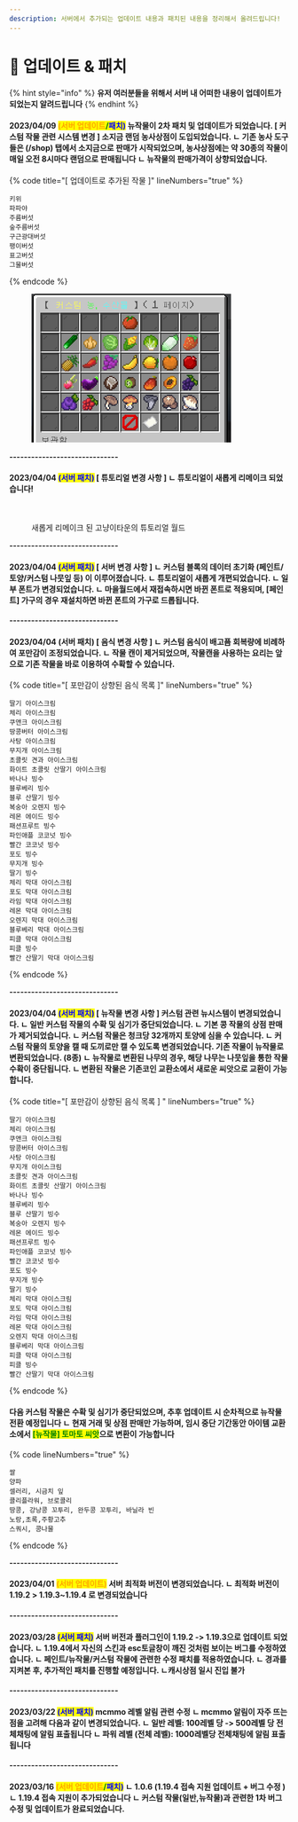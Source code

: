 ```yaml
---
description: 서버에서 추가되는 업데이트 내용과 패치된 내용을 정리해서 올려드립니다!
---
```


# 📢 업데이트 & 패치

{% hint style="info" %}
**유저 여러분들을 위해서 서버 내 어떠한 내용이 업데이트가 되었는지 알려드립니다**
{% endhint %}

#### 2023/04/09   <mark style="color:orange;">(서버 업데이트</mark><mark style="color:green;">/</mark><mark style="color:blue;">패치)</mark> 뉴작물이 2차 패치 및 업데이트가 되었습니다.  \[ 커스텀 작물 관련 시스템 변경 ] 소지금 랜덤 농사상점이 도입되었습니다. ㄴ 기존 농사 도구들은 (/shop) 탭에서 소지금으로 판매가 시작되었으며, 농사상점에는 약 30종의 작물이 매일 오전 8시마다 랜덤으로 판매됩니다 ㄴ 뉴작물의 판매가격이 상향되었습니다.

{% code title="[ 업데이트로 추가된 작물 ]" lineNumbers="true" %}
```
키위
파파야
주름버섯
숲주름버섯
구근광대버섯
팽이버섯
표고버섯
그물버섯 
```
{% endcode %}

<figure><img src=".gitbook/assets/image.png" alt=""><figcaption></figcaption></figure>

**------------------------------**

#### **2023/04/04**   <mark style="color:blue;">(서버 패치)</mark> **\[ 튜토리얼 변경 사항 ]** **ㄴ 튜토리얼이 새롭게 리메이크 되었습니다!**

<figure><img src=".gitbook/assets/2023-04-19_22.36.55.png" alt=""><figcaption><p>새롭게 리메이크 된 고냥이타운의 튜토리얼 월드</p></figcaption></figure>

**------------------------------**

#### **2023/04/04**   <mark style="color:blue;">(서버 패치)</mark> **\[ 서버 변경 사항 ]** **ㄴ 커**스텀 블록의 데이터 초기화 (페인트/토양/커스텀 나뭇잎 등) 이 이루어졌습니다. ㄴ 튜토리얼이 새롭게 개편되었습니다. ㄴ 일부 폰트가 변경되었습니다. ㄴ 마을월드에서 재접속하시면 바뀐 폰트로 적용되며, \[페인트] 가구의 경우 재설치하면 바뀐 폰트의 가구로 드롭됩니다.

**------------------------------**

#### **2023/04/04   **<mark style="color:blue;">**(서버 패치)**</mark> \[ 음식 변경 사항 ] ㄴ 커스텀 음식이 배고픔 회복량에 비례하여 포만감이 조정되었습니다. ㄴ 작물 캔이 제거되었으며, 작물캔을 사용하는 요리는 앞으로 기존 작물을 바로 이용하여 수확할 수 있습니다.

{% code title="[ 포만감이 상향된 음식 목록 ]" lineNumbers="true" %}
```
딸기 아이스크림 
체리 아이스크림 
쿠앤크 아이스크림
땅콩버터 아이스크림 
사탕 아이스크림 
무지개 아이스크림 
초콜릿 견과 아이스크림 
화이트 초콜릿 산딸기 아이스크림 
바나나 빙수 
블루베리 빙수
블루 산딸기 빙수
복숭아 오렌지 빙수
레몬 에이드 빙수
패션프루트 빙수
파인애플 코코넛 빙수
빨간 코코넛 빙수
포도 빙수
무지개 빙수
딸기 빙수
체리 막대 아이스크림
포도 막대 아이스크림
라임 막대 아이스크림
레몬 막대 아이스크림
오렌지 막대 아이스크림
블루베리 막대 아이스크림
피클 막대 아이스크림
피클 빙수
빨간 산딸기 막대 아이스크림
```
{% endcode %}

**------------------------------**

#### **2023/04/04**   <mark style="color:blue;">(서버 패치)</mark>  \[ 뉴작물 변경 사항 ]  커스텀 관련 뉴시스템이 변경되었습니다. ㄴ 일반 커스텀 작물의 수확 및 심기가 중단되었습니다. ㄴ 기본 콩 작물의 상점 판매가 제거되었습니다. ㄴ 커스텀 작물은 청크당 32개까지 토양에 심을 수 있습니다. ㄴ 커스텀 작물의 토양을 캘 때 도끼로만 캘 수 있도록 변경되었습니다.  기존 작물이 뉴작물로 변환되었습니다. (8종) ㄴ 뉴작물로 변환된 나무의 경우, 해당 나무는 나뭇잎을 통한 작물 수확이 중단됩니다. ㄴ 변환된 작물은 기존코인 교환소에서 새로운 씨앗으로 교환이 가능합니다.

{% code title="[ 포만감이 상향된 음식 목록 ] " lineNumbers="true" %}
```
딸기 아이스크림 
체리 아이스크림 
쿠앤크 아이스크림
땅콩버터 아이스크림 
사탕 아이스크림 
무지개 아이스크림 
초콜릿 견과 아이스크림 
화이트 초콜릿 산딸기 아이스크림 
바나나 빙수 
블루베리 빙수
블루 산딸기 빙수
복숭아 오렌지 빙수
레몬 에이드 빙수
패션프루트 빙수
파인애플 코코넛 빙수
빨간 코코넛 빙수
포도 빙수
무지개 빙수
딸기 빙수
체리 막대 아이스크림
포도 막대 아이스크림
라임 막대 아이스크림
레몬 막대 아이스크림
오렌지 막대 아이스크림
블루베리 막대 아이스크림
피클 막대 아이스크림
피클 빙수
빨간 산딸기 막대 아이스크림
```
{% endcode %}

#### 다음 커스텀 작물은 수확 및 심기가 중단되었으며, 추후 업데이트 시 순차적으로 뉴작물 전환 예정입니다 ㄴ 현재 거래 및 상점 판매만 가능하며, 임시 중단 기간동안 아이템 교환소에서 <mark style="color:green;">\[뉴작물] 토마토 씨앗</mark>으로 변환이 가능합니다

{% code lineNumbers="true" %}
```
쌀
양파
셀러리, 시금치 잎
콜리플라워, 브로콜리
땅콩, 강낭콩 꼬투리, 완두콩 꼬투리, 바닐라 빈 
노랑,초록,주황고추
스쿼시, 콩나물
```
{% endcode %}

**------------------------------**

#### **2023/04/01**   <mark style="color:orange;">(서버 업데이트)</mark> **서버 최적화 버전이 변경되었습니다.** **ㄴ 최적화 버전이 1.19.2 > 1.19.3\~1.19.4 로 변경되었습니다**

**------------------------------**

#### 2023/03/28   <mark style="color:blue;">(서버 패치)</mark> 서버 버전과 플러그인이 1.19.2 -> 1.19.3으로 업데이트 되었습니다. ㄴ 1.19.4에서 자신의 스킨과 esc토글창이 깨진 것처럼 보이는 버그를 수정하였습니다. ㄴ 페인트/뉴작물/커스텀 작물에 관련한 수정 패치를 적용하였습니다. ㄴ 경과를 지켜본 후, 추가적인 패치를 진행할 예정입니다. ㄴ캐시상점 일시 진입 불가

**------------------------------**

#### 2023/03/22   <mark style="color:blue;">(서버 패치)</mark> mcmmo 레벨 알림 관련 수정 ㄴ mcmmo 알림이 자주 뜨는 점을 고려해 다음과 같이 변경되었습니다. ㄴ 일반 레벨: 100레벨 당 -> 500레벨 당 전체채팅에 알림 표출됩니다 ㄴ 파워 레벨 (전체 레벨): 1000레벨당 전체채팅에 알림 표출됩니다

**------------------------------**

#### 2023/03/16   <mark style="color:orange;">(서버 업데이트</mark><mark style="color:green;">/</mark><mark style="color:blue;">패치)</mark> ㄴ 1.0.6 (1.19.4 접속 지원 업데이트 + 버그 수정 ) ㄴ 1.19.4 접속 지원이 추가되었습니다 ㄴ 커스텀 작물(일반,뉴작물)과 관련한 1차 버그 수정 및 업데이트가 완료되었습니다.
